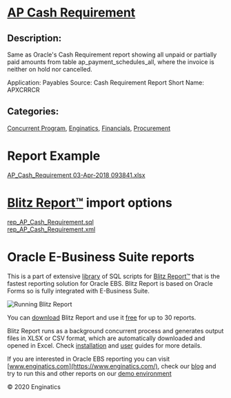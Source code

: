 # [AP Cash Requirement](https://www.enginatics.com/reports/ap-cash-requirement)
## Description: 
Same as Oracle's Cash Requirement report showing all unpaid or partially paid amounts from table ap_payment_schedules_all, where the invoice is neither on hold nor cancelled.

Application: Payables
Source: Cash Requirement Report
Short Name: APXCRRCR
## Categories: 
[Concurrent Program](https://www.enginatics.com/library/?pg=1&category[]=Concurrent+Program), [Enginatics](https://www.enginatics.com/library/?pg=1&category[]=Enginatics), [Financials](https://www.enginatics.com/library/?pg=1&category[]=Financials), [Procurement](https://www.enginatics.com/library/?pg=1&category[]=Procurement)
# Report Example
[AP_Cash_Requirement 03-Apr-2018 093841.xlsx](https://www.enginatics.com/example/ap-cash-requirement)
# [Blitz Report™](https://www.enginatics.com/blitz-report) import options
[rep_AP_Cash_Requirement.sql](https://www.enginatics.com/export/ap-cash-requirement)\
[rep_AP_Cash_Requirement.xml](https://www.enginatics.com/xml/ap-cash-requirement)
# Oracle E-Business Suite reports

This is a part of extensive [library](https://www.enginatics.com/library/) of SQL scripts for [Blitz Report™](https://www.enginatics.com/blitz-report/) that is the fastest reporting solution for Oracle EBS. Blitz Report is based on Oracle Forms so is fully integrated with E-Business Suite. 

![Running Blitz Report](https://www.enginatics.com/wp-content/uploads/2018/01/Running-blitz-report.png) 

You can [download](https://www.enginatics.com/download/) Blitz Report and use it [free](https://www.enginatics.com/pricing/) for up to 30 reports. 

Blitz Report runs as a background concurrent process and generates output files in XLSX or CSV format, which are automatically downloaded and opened in Excel. Check [installation](https://www.enginatics.com/installation-guide/) and [user](https://www.enginatics.com/user-guide/) guides for more details.

If you are interested in Oracle EBS reporting you can visit [www.enginatics.com](https://www.enginatics.com/), check our [blog](https://www.enginatics.com/blog) and try to run this and other reports on our [demo environment](http://demo.enginatics.com/)

© 2020 Enginatics